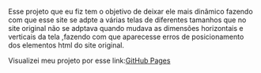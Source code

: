 Esse projeto que eu fiz tem o objetivo de deixar ele mais dinâmico fazendo com que esse site se adpte a várias telas de diferentes tamanhos que no site original não se adptava quando mudava as dimensões horizontais e verticais da tela ,fazendo com que aparecesse erros de posicionamento dos elementos html do site original.

Visualizei meu projeto por esse link:[GitHub Pages](https://marcosv00.github.io/home_selletiva/paginicial)
